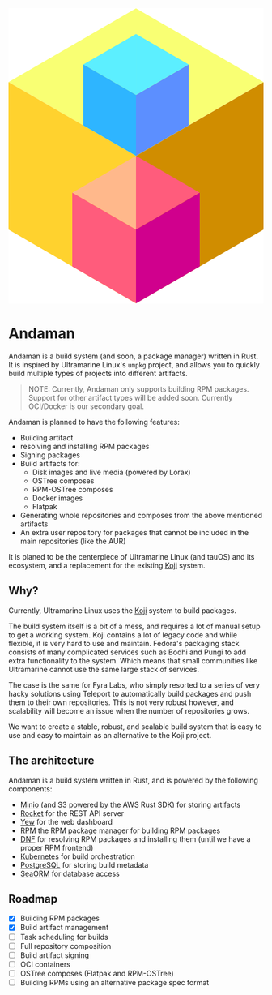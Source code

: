 

![Andaman Project](assets/anda-medium.png)

# Andaman

Andaman is a build system (and soon, a package manager) written in Rust.
It is inspired by Ultramarine Linux's `umpkg` project, and allows you to quickly build multiple types of projects into different artifacts.

> NOTE: Currently, Andaman only supports building RPM packages. Support for other artifact types will be added soon. Currently OCI/Docker is our secondary goal.

Andaman is planned to have the following features:

- Building artifact
- resolving and installing RPM packages
- Signing packages
- Build artifacts for:
    - Disk images and live media (powered by Lorax)
    - OSTree composes
    - RPM-OSTree composes
    - Docker images
    - Flatpak
- Generating whole repositories and composes from the above mentioned artifacts
- An extra user repository for packages that cannot be included in the main repositories (like the AUR)

It is planed to be the centerpiece of Ultramarine Linux (and tauOS) and its ecosystem, and a replacement for the existing [Koji](https://koji.build) system.

## Why?

Currently, Ultramarine Linux uses the [Koji](https://koji.build) system to build packages.

The build system itself is a bit of a mess, and requires a lot of manual setup to get a working system.
Koji contains a lot of legacy code and while flexible, it is very hard to use and maintain.
Fedora's packaging stack consists of many complicated services such as Bodhi and Pungi to add extra functionality to the system.
Which means that small communities like Ultramarine cannot use the same large stack of services.

The case is the same for Fyra Labs, who simply resorted to a series of very hacky solutions using Teleport to automatically build packages and push them to their
own repositories.
This is not very robust however, and scalability will become an issue when the number of repositories grows.

We want to create a stable, robust, and scalable build system that is easy to use and easy to maintain as an alternative to the Koji project.


## The architecture

Andaman is a build system written in Rust, and is powered by the following components:

- [Minio](https://min.io) (and S3 powered by the AWS Rust SDK) for storing artifacts
- [Rocket](https://rocket.rs) for the REST API server
- [Yew](https://yew.rs) for the web dashboard
- [RPM](https://rpm.org) the RPM package manager for building RPM packages
- [DNF](https://github.com/rpm-software-management/dnf) for resolving RPM packages and installing them (until we have a proper RPM frontend)
- [Kubernetes](https://kubernetes.io) for build orchestration
- [PostgreSQL](https://www.postgresql.org) for storing build metadata
- [SeaORM](https://www.sea-ql.org/SeaORM/) for database access

## Roadmap

* [x] Building RPM packages
* [x] Build artifact management
* [ ] Task scheduling for builds
* [ ] Full repository composition
* [ ] Build artifact signing
* [ ] OCI containers
* [ ] OSTree composes (Flatpak and RPM-OSTree)
* [ ] Building RPMs using an alternative package spec format
